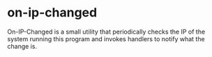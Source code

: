 # on-ip-changed

On-IP-Changed is a small utility that periodically checks the IP of the system running this program and invokes handlers to notify what the change is.
